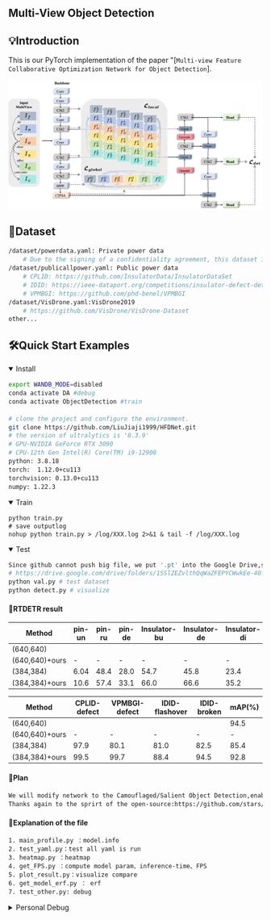 
## Multi-View Object Detection

## 💡Introduction
This is our PyTorch implementation of the paper "[`Multi-view Feature Collaborative Optimization Network for Object Detection`].

<div align="center">
    <img src="MFCONet.png" width="1000" alt="MFCONet">
</div>

## 🚩Dataset
```bash
/dataset/powerdata.yaml: Private power data 
    # Due to the signing of a confidentiality agreement, this dataset is not publicly available at this time.
/dataset/publicallpower.yaml: Public power data
    # CPLID: https://github.com/InsulatorData/InsulatorDataSet
    # IDID: https://ieee-dataport.org/competitions/insulator-defect-detection
    # VPMBGI: https://github.com/phd-benel/VPMBGI
/dataset/VisDrone.yaml:VisDrone2019 
    # https://github.com/VisDrone/VisDrone-Dataset
other...
```

## 🛠️Quick Start Examples

<details open>
<summary>Install</summary>

```bash
export WANDB_MODE=disabled
conda activate DA #debug
conda activate ObjectDetection #train

# clone the project and configure the environment.
git clone https://github.com/LiuJiaji1999/HFDNet.git
# the version of ultralytics is '8.3.9'           
# GPU-NVIDIA GeForce RTX 3090 
# CPU-12th Gen Intel(R) Core(TM) i9-12900
python: 3.8.18
torch:  1.12.0+cu113
torchvision: 0.13.0+cu113 
numpy: 1.22.3
```

</details>

<details open>
<summary>Train</summary>

```shell
python train.py 
# save outputlog
nohup python train.py > /log/XXX.log 2>&1 & tail -f /log/XXX.log
```
</details>


<details open>
<summary>Test</summary>

```bash
Since github cannot push big file, we put '.pt' into the Google Drive,so you can directly test :
# https://drive.google.com/drive/folders/1SSlZEZvlthQqWaZFEPYCWwkEe-40fqsX
python val.py # test dataset 
python detect.py # visualize
```
</details>

#### 📝RTDETR result

| Method | pin-un | pin-ru | pin-de | Insulator-bu | Insulator-de | Insulator-di | mAP(%) |
|---|---|---|---|---|---|---|---|
| (640,640) | |  |  |  |  |  | 51.3 |
| (640,640)+ours | -| - |-  |-  |- | - | - |
|(384,384) | 6.04 | 48.4 | 28.0 | 54.7 | 45.8 | 23.4 | 34.4 |
| (384,384)+ours | 10.6 | 57.4 | 33.1 | 66.0 | 66.6 | 35.2 | 44.8 |

| Method | CPLID-defect | VPMBGI-defect | IDID-flashover | IDID-broken | mAP(%) |
|---|---|---|---|---|---|
|(640,640) |  |  | |  | 94.5 |
| (640,640)+ours |-| - | - | - | -|
| (384,384) | 97.9 | 80.1 | 81.0 | 82.5 | 85.4 |
| (384,384)+ours | 99.5 | 99.7 | 88.4 | 94.5 | 92.8 |


#### 📢Plan
```bash
We will modify network to the Camouflaged/Salient Object Detection,enabling fair comparison with other methods.
Thanks again to the sprirt of the open-source:https://github.com/stars/LiuJiaji1999/lists/mvod
```

#### 🌟Explanation of the file
```bash
1. main_profile.py ：model.info
2. test_yaml.py：test all yaml is run 
3. heatmap.py ：heatmap
4. get_FPS.py ：compute model param、inference-time、FPS
5. plot_result.py：visualize compare
6. get_model_erf.py ： erf
7. test_other.py: debug
```

<details >
<summary>Personal Debug</summary>

```bash
print('一. trainer.py/get_dataset 先从yaml文件获取 train')
print('二. trainer.py/get_dataloader 开始加载训练数据')
print('三. detect/train.py/build_dataset 开始真正构建数据集')
print('四. bulid.py/build_yolo_dataset 构建YOLO数据集')
print('五. dataset.py/build_transforms 开始数据增强')
print('六. augment.py/v8_transforms 开始执行数据增强函数，') #随机增强方式直接替换原图送进模型    
print('七.ultralytics/data/base.py/get_image_and_label，数据增强后的图片-标签对应'）
```
</details>



